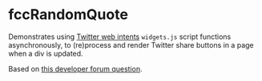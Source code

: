 # fccRandomQuote

Demonstrates using [Twitter web intents](https://dev.twitter.com/web/javascript) `widgets.js` script functions asynchronously, to (re)process and render Twitter share buttons in a page when a div is updated.

Based on [this developer forum question](https://twittercommunity.com/t/web-intents-tweet-button-link-only-no-button/89507).
